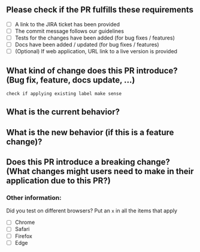 ## Please check if the PR fulfills these requirements

- [ ] A link to the JIRA ticket has been provided
- [ ] The commit message follows our guidelines
- [ ] Tests for the changes have been added (for bug fixes / features)
- [ ] Docs have been added / updated (for bug fixes / features)
- [ ] \(Optional) If web application, URL link to a live version is provided

## What kind of change does this PR introduce? (Bug fix, feature, docs update, ...)

`check if applying existing label make sense`

## What is the current behavior?

## What is the new behavior (if this is a feature change)?

## Does this PR introduce a breaking change? (What changes might users need to make in their application due to this PR?)

### Other information:

Did you test on different browsers?
Put an `x` in all the items that apply

- [ ] Chrome
- [ ] Safari
- [ ] Firefox
- [ ] Edge

